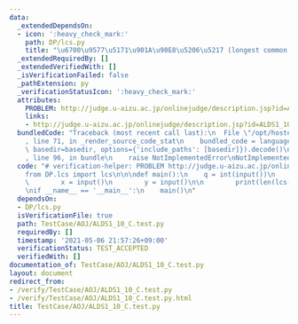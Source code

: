 ```yaml
---
data:
  _extendedDependsOn:
  - icon: ':heavy_check_mark:'
    path: DP/lcs.py
    title: "\u6700\u9577\u5171\u901A\u90E8\u5206\u5217 (longest common subsequence)"
  _extendedRequiredBy: []
  _extendedVerifiedWith: []
  _isVerificationFailed: false
  _pathExtension: py
  _verificationStatusIcon: ':heavy_check_mark:'
  attributes:
    PROBLEM: http://judge.u-aizu.ac.jp/onlinejudge/description.jsp?id=ALDS1_10_C
    links:
    - http://judge.u-aizu.ac.jp/onlinejudge/description.jsp?id=ALDS1_10_C
  bundledCode: "Traceback (most recent call last):\n  File \"/opt/hostedtoolcache/Python/3.9.5/x64/lib/python3.9/site-packages/onlinejudge_verify/documentation/build.py\"\
    , line 71, in _render_source_code_stat\n    bundled_code = language.bundle(stat.path,\
    \ basedir=basedir, options={'include_paths': [basedir]}).decode()\n  File \"/opt/hostedtoolcache/Python/3.9.5/x64/lib/python3.9/site-packages/onlinejudge_verify/languages/python.py\"\
    , line 96, in bundle\n    raise NotImplementedError\nNotImplementedError\n"
  code: "# verification-helper: PROBLEM http://judge.u-aizu.ac.jp/onlinejudge/description.jsp?id=ALDS1_10_C\n\
    from DP.lcs import lcs\n\n\ndef main():\n    q = int(input())\n    for _ in range(q):\n\
    \        x = input()\n        y = input()\n\n        print(len(lcs(x, y)))\n\n\
    \nif __name__ == '__main__':\n    main()\n"
  dependsOn:
  - DP/lcs.py
  isVerificationFile: true
  path: TestCase/AOJ/ALDS1_10_C.test.py
  requiredBy: []
  timestamp: '2021-05-06 21:57:26+09:00'
  verificationStatus: TEST_ACCEPTED
  verifiedWith: []
documentation_of: TestCase/AOJ/ALDS1_10_C.test.py
layout: document
redirect_from:
- /verify/TestCase/AOJ/ALDS1_10_C.test.py
- /verify/TestCase/AOJ/ALDS1_10_C.test.py.html
title: TestCase/AOJ/ALDS1_10_C.test.py
---
```

